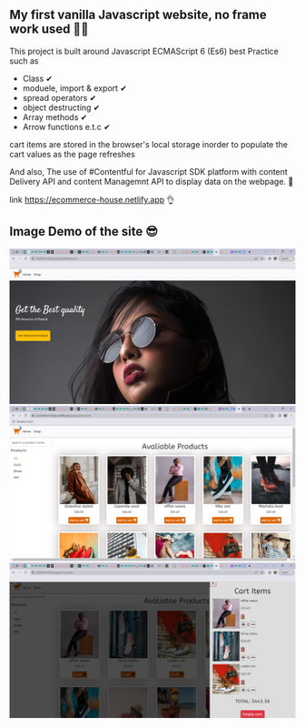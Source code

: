 My first vanilla Javascript website, no frame work used 🤷‍♂️
--------------------------------------------------------
This project is built around Javascript ECMAScript 6 (Es6) best Practice such as
- Class ✔
- moduele, import & export ✔
- spread operators ✔
- object destructing ✔
- Array methods ✔
- Arrow functions e.t.c ✔

cart items are stored in the browser's local storage inorder to populate the cart values as the page refreshes

And also, The use of #Contentful for Javascript SDK platform with content Delivery API and content Managemnt API to display data on the webpage. 🚀

link https://ecommerce-house.netlify.app 👌

Image Demo of the site 😎
----------------------
![Image preview](./demo/demo-1.png)
![](./demo/demo-2.png)
![](./demo/demo-3.png)